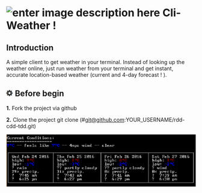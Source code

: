 ![enter image description here](http://fr.malineo.com/img/logo.png)
Cli-Weather !
===================



Introduction
-------------
A simple client to get weather in your terminal.  Instead of looking up the weather online, just run weather from your terminal and get instant, accurate location-based weather (current and 4-day forecast ! ).





![](ecrou.jpg) Before begin
--------------------------
**1.**  Fork the project via github

**2.** Clone the project git clone (#git@github.com:YOUR_USERNAME/rdd-cdd-tdd.git)

![](weather.jpg)